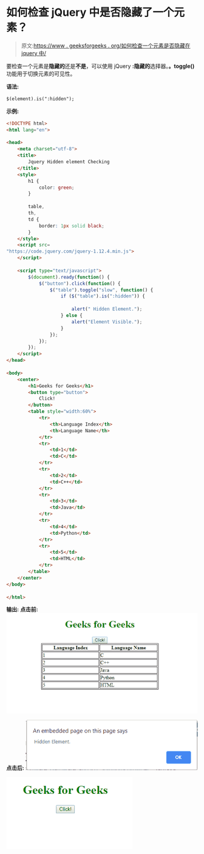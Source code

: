 # 如何检查 jQuery 中是否隐藏了一个元素？

> 原文:[https://www . geeksforgeeks . org/如何检查一个元素是否隐藏在 jquery 中/](https://www.geeksforgeeks.org/how-to-check-if-an-element-is-hidden-in-jquery/)

要检查一个元素是**隐藏的**还是**不是**，可以使用 jQuery **:隐藏的**选择器。**。toggle()** 功能用于切换元素的可见性。

**语法:**

```html
$(element).is(":hidden");
```

**示例:**

```html
<!DOCTYPE html>
<html lang="en">

<head>
    <meta charset="utf-8">
    <title>
        Jquery Hidden element Checking
    </title>
    <style>
        h1 {
            color: green;
        }

        table,
        th,
        td {
            border: 1px solid black;
        }
    </style>
    <script src=
"https://code.jquery.com/jquery-1.12.4.min.js">
    </script>

    <script type="text/javascript">
        $(document).ready(function() {
            $("button").click(function() {
                $("table").toggle("slow", function() {
                    if ($("table").is(":hidden")) {

                        alert(" Hidden Element.");
                    } else {
                        alert("Element Visible.");
                    }
                });
            });
        });
    </script>
</head>

<body>
    <center>
        <h1>Geeks for Geeks</h1>
        <button type="button">
            Click!
        </button>
        <table style="width:60%">
            <tr>
                <th>Language Index</th>
                <th>Language Name</th>
            </tr>
            <tr>
                <td>1</td>
                <td>C</td>
            </tr>
            <tr>
                <td>2</td>
                <td>C++</td>
            </tr>
            <tr>
                <td>3</td>
                <td>Java</td>
            </tr>
            <tr>
                <td>4</td>
                <td>Python</td>
            </tr>
            <tr>
                <td>5</td>
                <td>HTML</td>
            </tr>
        </table>
    </center>
</body>

</html>
```

**输出:**
**点击前:**
![](img/df25c1a8937e0468b3d982c21dea3ff9.png)

**点击后:**
![](img/40e0cff96c6b6f282ba169246bf76ca8.png)

![](img/1821888c060d7b5d2c6d58db1292e657.png)